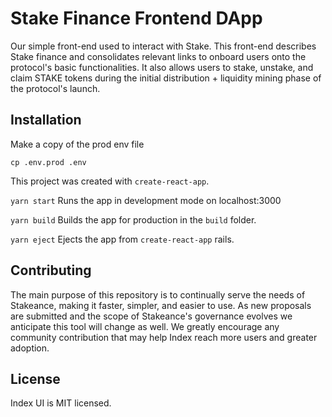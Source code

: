 

# Stake Finance Frontend DApp

Our simple front-end used to interact with Stake. This front-end describes Stake finance and consolidates relevant links to onboard users onto the protocol's basic functionalities. It also allows users to stake, unstake, and claim STAKE tokens during the initial distribution + liquidity mining phase of the protocol's launch.

## Installation

Make a copy of the prod env file

`cp .env.prod .env`

This project was created with `create-react-app`.

`yarn start`
Runs the app in development mode on localhost:3000

`yarn build`
Builds the app for production in the `build` folder.

`yarn eject`
Ejects the app from `create-react-app` rails.

## Contributing

The main purpose of this repository is to continually serve the needs of Stakeance, making it faster, simpler, and easier to use. As new proposals are submitted and the scope of Stakeance's governance evolves we anticipate this tool will change as well.
We greatly encourage any community contribution that may help Index reach more users and greater adoption.

## License
Index UI is MIT licensed.

